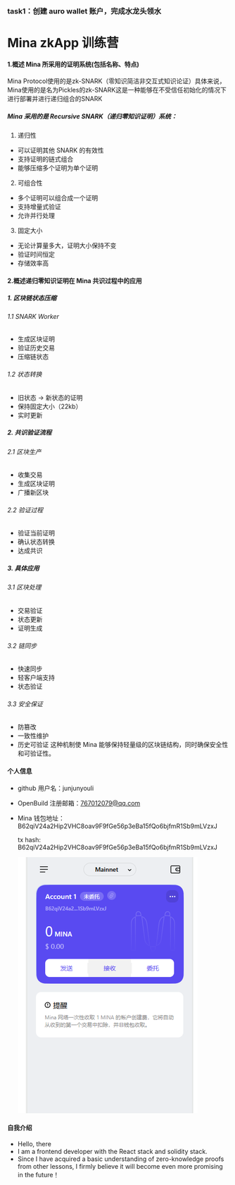 
### task1：创建 auro wallet 账户，完成水龙头领水

# Mina zkApp 训练营
   
#### 1.概述 Mina 所采用的证明系统(包括名称、特点)
Mina Protocol使用的是zk-SNARK（零知识简洁非交互式知识论证）具体来说，Mina使用的是名为Pickles的zk-SNARK这是一种能够在不受信任初始化的情况下进行部署并进行递归组合的SNARK
##### Mina 采用的是 Recursive SNARK（递归零知识证明）系统：

1. 递归性

- 可以证明其他 SNARK 的有效性
- 支持证明的链式组合
- 能够压缩多个证明为单个证明

2. 可组合性

- 多个证明可以组合成一个证明
- 支持增量式验证
- 允许并行处理

3. 固定大小

- 无论计算量多大，证明大小保持不变
- 验证时间恒定
- 存储效率高

#### 2.概述递归零知识证明在 Mina 共识过程中的应用

##### 1. 区块链状态压缩

###### 1.1 SNARK Worker

- 生成区块证明
- 验证历史交易
- 压缩链状态

###### 1.2 状态转换

- 旧状态 → 新状态的证明
- 保持固定大小（22kb）
- 实时更新

##### 2. 共识验证流程

###### 2.1 区块生产

- 收集交易
- 生成区块证明
- 广播新区块

###### 2.2 验证过程

- 验证当前证明
- 确认状态转换
- 达成共识

##### 3. 具体应用

###### 3.1 区块处理

- 交易验证
- 状态更新
- 证明生成

###### 3.2 链同步

- 快速同步
- 轻客户端支持
- 状态验证

###### 3.3 安全保证

- 防篡改
- 一致性维护
- 历史可验证
  这种机制使 Mina 能够保持轻量级的区块链结构，同时确保安全性和可验证性。
#### 个人信息

- github 用户名：junjunyouli
- OpenBuild 注册邮箱：767012079@qq.com
- Mina 钱包地址：B62qiV24a2Hip2VHC8oav9F9fGe56p3eBa15fQo6bjfmR1Sb9mLVzxJ

  tx hash: B62qiV24a2Hip2VHC8oav9F9fGe56p3eBa15fQo6bjfmR1Sb9mLVzxJ

    ![alt text](1.jpg)
#### 自我介绍

- Hello, there
- I am a frontend developer with the React stack and solidity stack.
- Since I have acquired a basic understanding of zero-knowledge proofs from other lessons, I firmly believe it will become even more promising in the future！

